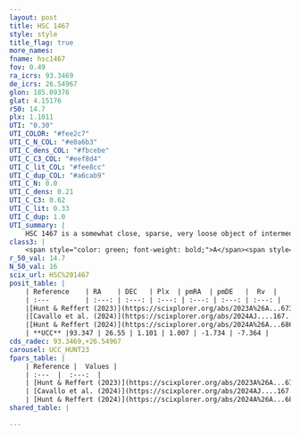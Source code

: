 ```yaml
---
layout: post
title: HSC 1467
style: style
title_flag: true
more_names: 
fname: hsc1467
fov: 0.49
ra_icrs: 93.3469
de_icrs: 26.54967
glon: 185.09376
glat: 4.15176
r50: 14.7
plx: 1.1011
UTI: "0.30"
UTI_COLOR: "#fee2c7"
UTI_C_N_COL: "#e0a6b3"
UTI_C_dens_COL: "#fbcebe"
UTI_C_C3_COL: "#eef8d4"
UTI_C_lit_COL: "#fee8cc"
UTI_C_dup_COL: "#a6cab9"
UTI_C_N: 0.0
UTI_C_dens: 0.21
UTI_C_C3: 0.62
UTI_C_lit: 0.33
UTI_C_dup: 1.0
UTI_summary: |
    HSC 1467 is a somewhat close, sparse, very loose object of intermediate C3 quality. It was recently reported in the literature.<br><br><span style="color: #99180f; font-weight: bold;">Warning: </span>contains less than 25 stars with <i>P>0.5</i> estimated.
class3: |
    <span style="color: green; font-weight: bold;">A</span><span style="color: red; font-weight: bold;">C</span>
r_50_val: 14.7
N_50_val: 16
scix_url: HSC%201467
posit_table: |
    | Reference    | RA    | DEC   | Plx  | pmRA  | pmDE   |  Rv  |
    | :---         | :---: | :---: | :---: | :---: | :---: | :---: |
    |[Hunt & Reffert (2023)](https://scixplorer.org/abs/2023A%26A...673A.114H) | 93.241 | 26.565 | 1.109 | 1.037 | -1.781 | -12.877 |
    |[Cavallo et al. (2024)](https://scixplorer.org/abs/2024AJ....167...12C) | 93.338 | 26.523 | 1.119 | -- | -- | -- |
    |[Hunt & Reffert (2024)](https://scixplorer.org/abs/2024A%26A...686A..42H) | 93.241 | 26.565 | 1.109 | 1.037 | -1.781 | -12.877 |
    | **UCC** |93.347 | 26.55 | 1.101 | 1.007 | -1.734 | -7.364 | 
cds_radec: 93.3469,+26.54967
carousel: UCC_HUNT23
fpars_table: |
    | Reference |  Values |
    | :---  |  :---:  |
    | [Hunt & Reffert (2023)](https://scixplorer.org/abs/2023A%26A...673A.114H) | `AV50=0.952, diffAV50=0.386, MOD50=9.696, logAge50=8.219` |
    | [Cavallo et al. (2024)](https://scixplorer.org/abs/2024AJ....167...12C) | `AV50=1.11, dMod50=9.95, logAge50=7.9, [Fe/H]50=0.61` |
    | [Hunt & Reffert (2024)](https://scixplorer.org/abs/2024A%26A...686A..42H) | `MassJ=48.8369` |
shared_table: |
    
---
```

